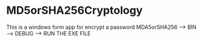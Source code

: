 # MD5orSHA256Cryptology
This is a windows form app for encrypt a password
MDA5orSHA256 --> BİN --> DEBUG --> RUN THE EXE FİLE
